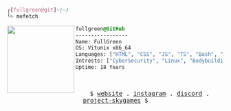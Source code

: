 

```css
┌[fullgreen@git]-(~)
└> mefetch
```
 

<div style="display:block;text-align:left"><img align="left" src="https://user-images.githubusercontent.com/56447720/215329483-0f7dcda1-71a7-495a-9097-2393af297636.png" border="0" style="width:156px;">

  ```css
  fullgreen@GitHub
  -----------------
  Name: FullGreen
  OS: Vitunix x86_64
  Languages: ["HTML", "CSS", "JS", "TS", "Bash", "Java"]
  Intrests: ["CyberSecurity", "Linux", "Bodybuilding x)"]  
  Uptime: 18 Years
  ```
</div>



<br />
<p align="center">
  <samp>
    $ <a href="https://skygames.fr" target="_blank">website</a> .
    <a href="https://www.instagram.com/fyllgreen.sprtn/" target="_blank">instagram</a> .
    <a href="https://discordapp.com/users/216936486875037699" target="_blank">discord</a> .
    <a href="https://github.com/SkyGamesFR" target="_blank">project-skygames</a> $
  </samp>
</p>






